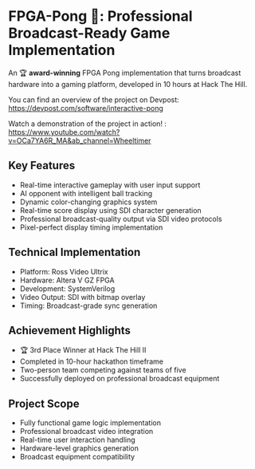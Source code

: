 # **FPGA-Pong 🏓: Professional Broadcast-Ready Game Implementation**


An 🏆 **award-winning** FPGA Pong implementation that turns broadcast hardware into a gaming platform, developed in 10 hours at Hack The Hill. 

You can find an overview of the project on Devpost: https://devpost.com/software/interactive-pong

Watch a demonstration of the project in action! : https://www.youtube.com/watch?v=OCa7YA6R_MA&ab_channel=Wheeltimer

## **Key Features**
- Real-time interactive gameplay with user input support
- AI opponent with intelligent ball tracking
- Dynamic color-changing graphics system
- Real-time score display using SDI character generation
- Professional broadcast-quality output via SDI video protocols
- Pixel-perfect display timing implementation

## **Technical Implementation**
- Platform: Ross Video Ultrix
- Hardware: Altera V GZ FPGA
- Development: SystemVerilog
- Video Output: SDI with bitmap overlay
- Timing: Broadcast-grade sync generation

## **Achievement Highlights**
- 🏆 3rd Place Winner at Hack The Hill II
- Completed in 10-hour hackathon timeframe
- Two-person team competing against teams of five
- Successfully deployed on professional broadcast equipment

## **Project Scope**
- Fully functional game logic implementation
- Professional broadcast video integration
- Real-time user interaction handling
- Hardware-level graphics generation
- Broadcast equipment compatibility
